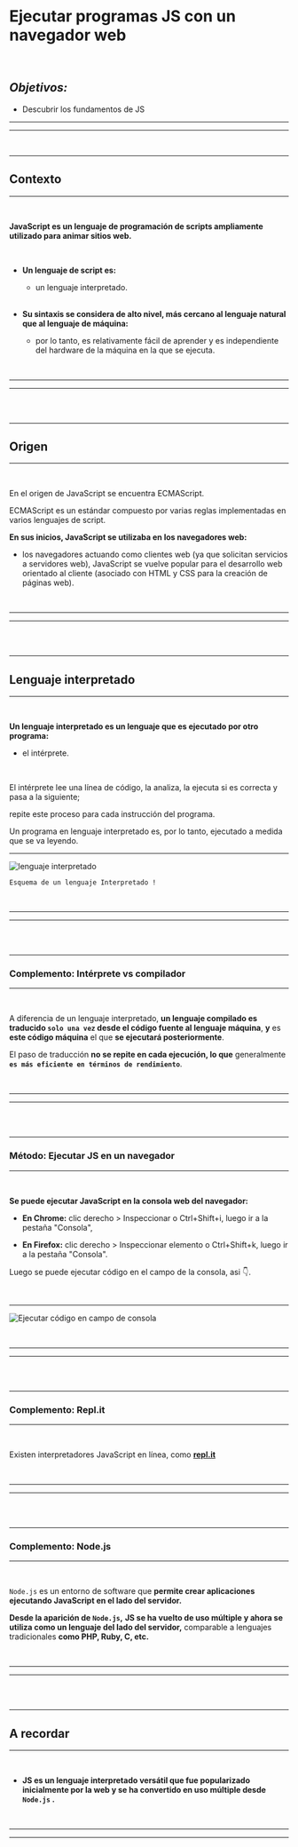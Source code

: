 # **Ejecutar programas JS con un navegador web**

<br>

## **_Objetivos:_**

- Descubrir los fundamentos de JS

---

---

<br>

---

## **Contexto**

---

<br>

**JavaScript es un lenguaje de programación de scripts ampliamente utilizado para animar sitios web.**

<br>

- **Un lenguaje de script es:**

    - un lenguaje interpretado.

    <br>

- **Su sintaxis se considera de alto nivel, más cercano al lenguaje natural que al lenguaje de máquina:**

    - por lo tanto, es relativamente fácil de aprender y es independiente del hardware de la máquina en la que se ejecuta.

<br>

---

---

<br>
<br>

---

## **Origen**

---

<br>

En el origen de JavaScript se encuentra ECMAScript.

ECMAScript es un estándar compuesto por varias reglas implementadas en varios lenguajes de script.


**En sus inicios, JavaScript se utilizaba en los navegadores web:**

- los navegadores actuando como clientes web (ya que solicitan servicios a servidores web), JavaScript se vuelve popular para el desarrollo web orientado al cliente (asociado con HTML y CSS para la creación de páginas web).

<br>

---

---

<br>
<br>

---

## **Lenguaje interpretado**

---

<br>

**Un lenguaje interpretado es un lenguaje que es ejecutado por otro programa:**

- el intérprete.

<br>

El intérprete lee una línea de código, la analiza, la ejecuta si es correcta y pasa a la siguiente;

repite este proceso para cada instrucción del programa.

Un programa en lenguaje interpretado es, por lo tanto, ejecutado a medida que se va leyendo.
<br>

---

![lenguaje interpretado](./02-Ejec-programas-js-con-naveg-web/img/interpretation_1.png)

```
Esquema de un lenguaje Interpretado !
```

<br>

---

---

<br>
<br>

---

### **Complemento: Intérprete vs compilador**

---

<br>

A diferencia de un lenguaje interpretado, **un lenguaje compilado es traducido `solo una vez` desde el código fuente al lenguaje máquina**, **y** es **este código máquina** el que **se ejecutará posteriormente**.

El paso de traducción **no se repite en cada ejecución, lo que** generalmente **`es más eficiente en términos de rendimiento`**.

<br>

---

---

<br>
<br>

---

### **Método: Ejecutar JS en un navegador**

---

<br>

**Se puede ejecutar JavaScript en la consola web del navegador:**

- **En Chrome:** clic derecho > Inspeccionar o Ctrl+Shift+i, luego ir a la pestaña "Consola",

- **En Firefox:** clic derecho > Inspeccionar elemento o Ctrl+Shift+k, luego ir a la pestaña "Consola".

Luego se puede ejecutar código en el campo de la consola, asi 👇.

<br>

---

![Ejecutar código en campo de consola](./02-Ejec-programas-js-con-naveg-web/img/console1.png)

<br>

---

---

<br>
<br>

---

### **Complemento: Repl.it**

---

<br>

Existen interpretadores JavaScript en línea, como **[repl.it](https://repl.it/)**

<br>

---

---

<br>
<br>

---

### **Complemento: Node.js**

---

<br>

`Node.js` es un entorno de software que **permite crear aplicaciones ejecutando JavaScript en el lado del servidor.**

**Desde la aparición de `Node.js`,** **JS se ha vuelto de uso múltiple y ahora se utiliza como un lenguaje del lado del servidor,** comparable a lenguajes tradicionales **como PHP, Ruby, C, etc.**

<br>

---

---

<br>
<br>

---

## **A recordar**

---

<br>

- **JS es un lenguaje interpretado versátil que fue popularizado inicialmente por la web y se ha convertido en uso múltiple desde `Node.js` .**

<br>

---

---